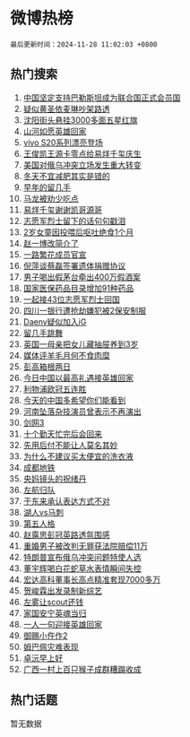 # 微博热榜

`最后更新时间：2024-11-28 11:02:03 +0800`

## 热门搜索

1. [中国坚定支持巴勒斯坦成为联合国正式会员国](https://m.weibo.cn/search?containerid=100103type%3D1%26t%3D10%26q%3D%23%E4%B8%AD%E5%9B%BD%E5%9D%9A%E5%AE%9A%E6%94%AF%E6%8C%81%E5%B7%B4%E5%8B%92%E6%96%AF%E5%9D%A6%E6%88%90%E4%B8%BA%E8%81%94%E5%90%88%E5%9B%BD%E6%AD%A3%E5%BC%8F%E4%BC%9A%E5%91%98%E5%9B%BD%23&stream_entry_id=51&isnewpage=1&extparam=seat%3D1%26stream_entry_id%3D51%26c_type%3D51%26pos%3D0%26cate%3D10103%26filter_type%3Drealtimehot%26dgr%3D0%26q%3D%2523%25E4%25B8%25AD%25E5%259B%25BD%25E5%259D%259A%25E5%25AE%259A%25E6%2594%25AF%25E6%258C%2581%25E5%25B7%25B4%25E5%258B%2592%25E6%2596%25AF%25E5%259D%25A6%25E6%2588%2590%25E4%25B8%25BA%25E8%2581%2594%25E5%2590%2588%25E5%259B%25BD%25E6%25AD%25A3%25E5%25BC%258F%25E4%25BC%259A%25E5%2591%2598%25E5%259B%25BD%2523%26display_time%3D1732762922%26pre_seqid%3D173276292281202863610128)
1. [疑似黄圣依麦琳吵架路透](https://m.weibo.cn/search?containerid=100103type%3D1%26t%3D10%26q%3D%23%E7%96%91%E4%BC%BC%E9%BB%84%E5%9C%A3%E4%BE%9D%E9%BA%A6%E7%90%B3%E5%90%B5%E6%9E%B6%E8%B7%AF%E9%80%8F%23&stream_entry_id=31&isnewpage=1&extparam=seat%3D1%26lcate%3D5001%26cate%3D5001%26filter_type%3Drealtimehot%26c_type%3D31%26dgr%3D0%26q%3D%2523%25E7%2596%2591%25E4%25BC%25BC%25E9%25BB%2584%25E5%259C%25A3%25E4%25BE%259D%25E9%25BA%25A6%25E7%2590%25B3%25E5%2590%25B5%25E6%259E%25B6%25E8%25B7%25AF%25E9%2580%258F%2523%26band_rank%3D1%26pos%3D0%26flag%3D1%26realpos%3D1%26stream_entry_id%3D31%26display_time%3D1732762922%26pre_seqid%3D173276292281202863610128)
1. [沈阳街头悬挂3000多面五星红旗](https://m.weibo.cn/search?containerid=100103type%3D1%26t%3D10%26q%3D%23%E6%B2%88%E9%98%B3%E8%A1%97%E5%A4%B4%E6%82%AC%E6%8C%823000%E5%A4%9A%E9%9D%A2%E4%BA%94%E6%98%9F%E7%BA%A2%E6%97%97%23&stream_entry_id=31&isnewpage=1&extparam=seat%3D1%26lcate%3D5001%26cate%3D5001%26filter_type%3Drealtimehot%26c_type%3D31%26dgr%3D0%26q%3D%2523%25E6%25B2%2588%25E9%2598%25B3%25E8%25A1%2597%25E5%25A4%25B4%25E6%2582%25AC%25E6%258C%25823000%25E5%25A4%259A%25E9%259D%25A2%25E4%25BA%2594%25E6%2598%259F%25E7%25BA%25A2%25E6%2597%2597%2523%26band_rank%3D2%26pos%3D1%26flag%3D0%26realpos%3D2%26stream_entry_id%3D31%26display_time%3D1732762922%26pre_seqid%3D173276292281202863610128)
1. [山河如愿英雄回家](https://m.weibo.cn/search?containerid=100103type%3D1%26t%3D10%26q%3D%23%E5%B1%B1%E6%B2%B3%E5%A6%82%E6%84%BF%E8%8B%B1%E9%9B%84%E5%9B%9E%E5%AE%B6%23&stream_entry_id=31&isnewpage=1&extparam=seat%3D1%26lcate%3D5001%26cate%3D5001%26filter_type%3Drealtimehot%26c_type%3D31%26dgr%3D0%26q%3D%2523%25E5%25B1%25B1%25E6%25B2%25B3%25E5%25A6%2582%25E6%2584%25BF%25E8%258B%25B1%25E9%259B%2584%25E5%259B%259E%25E5%25AE%25B6%2523%26band_rank%3D3%26pos%3D2%26flag%3D16%26realpos%3D3%26stream_entry_id%3D31%26display_time%3D1732762922%26pre_seqid%3D173276292281202863610128)
1. [vivo S20系列漂亮登场](https://m.weibo.cn/search?containerid=100103type%3D1%26t%3D10%26q%3Dvivo+S20%E7%B3%BB%E5%88%97%E6%BC%82%E4%BA%AE%E7%99%BB%E5%9C%BA&stream_entry_id=31&isnewpage=1&extparam=seat%3D1%26lcate%3D5001%26cate%3D5001%26filter_type%3Drealtimehot%26q%3Dvivo%2520S20%25E7%25B3%25BB%25E5%2588%2597%25E6%25BC%2582%25E4%25BA%25AE%25E7%2599%25BB%25E5%259C%25BA%26stream_entry_id%3D31%26adid%3D266545%26band_rank%3D4%26pos%3D3%26c_type%3D31%26is_ad_pos%3D1%26dgr%3D0%26display_time%3D1732762922%26pre_seqid%3D173276292281202863610128)
1. [王俊凯王源卡零点给易烊千玺庆生](https://m.weibo.cn/search?containerid=100103type%3D1%26t%3D10%26q%3D%23%E7%8E%8B%E4%BF%8A%E5%87%AF%E7%8E%8B%E6%BA%90%E5%8D%A1%E9%9B%B6%E7%82%B9%E7%BB%99%E6%98%93%E7%83%8A%E5%8D%83%E7%8E%BA%E5%BA%86%E7%94%9F%23&stream_entry_id=31&isnewpage=1&extparam=seat%3D1%26lcate%3D5001%26cate%3D5001%26filter_type%3Drealtimehot%26c_type%3D31%26dgr%3D0%26q%3D%2523%25E7%258E%258B%25E4%25BF%258A%25E5%2587%25AF%25E7%258E%258B%25E6%25BA%2590%25E5%258D%25A1%25E9%259B%25B6%25E7%2582%25B9%25E7%25BB%2599%25E6%2598%2593%25E7%2583%258A%25E5%258D%2583%25E7%258E%25BA%25E5%25BA%2586%25E7%2594%259F%2523%26band_rank%3D4%26pos%3D4%26flag%3D16%26realpos%3D4%26stream_entry_id%3D31%26display_time%3D1732762922%26pre_seqid%3D173276292281202863610128)
1. [美国对俄乌冲突立场发生重大转变](https://m.weibo.cn/search?containerid=100103type%3D1%26t%3D10%26q%3D%23%E7%BE%8E%E5%9B%BD%E5%AF%B9%E4%BF%84%E4%B9%8C%E5%86%B2%E7%AA%81%E7%AB%8B%E5%9C%BA%E5%8F%91%E7%94%9F%E9%87%8D%E5%A4%A7%E8%BD%AC%E5%8F%98%23&stream_entry_id=31&isnewpage=1&extparam=seat%3D1%26lcate%3D5001%26cate%3D5001%26filter_type%3Drealtimehot%26c_type%3D31%26dgr%3D0%26q%3D%2523%25E7%25BE%258E%25E5%259B%25BD%25E5%25AF%25B9%25E4%25BF%2584%25E4%25B9%258C%25E5%2586%25B2%25E7%25AA%2581%25E7%25AB%258B%25E5%259C%25BA%25E5%258F%2591%25E7%2594%259F%25E9%2587%258D%25E5%25A4%25A7%25E8%25BD%25AC%25E5%258F%2598%2523%26band_rank%3D5%26pos%3D5%26flag%3D1%26realpos%3D5%26stream_entry_id%3D31%26display_time%3D1732762922%26pre_seqid%3D173276292281202863610128)
1. [冬天不宜减肥其实是错的](https://m.weibo.cn/search?containerid=100103type%3D1%26t%3D10%26q%3D%23%E5%86%AC%E5%A4%A9%E4%B8%8D%E5%AE%9C%E5%87%8F%E8%82%A5%E5%85%B6%E5%AE%9E%E6%98%AF%E9%94%99%E7%9A%84%23&stream_entry_id=31&isnewpage=1&extparam=seat%3D1%26lcate%3D5001%26cate%3D5001%26filter_type%3Drealtimehot%26c_type%3D31%26dgr%3D0%26q%3D%2523%25E5%2586%25AC%25E5%25A4%25A9%25E4%25B8%258D%25E5%25AE%259C%25E5%2587%258F%25E8%2582%25A5%25E5%2585%25B6%25E5%25AE%259E%25E6%2598%25AF%25E9%2594%2599%25E7%259A%2584%2523%26band_rank%3D6%26pos%3D6%26flag%3D0%26realpos%3D6%26stream_entry_id%3D31%26display_time%3D1732762922%26pre_seqid%3D173276292281202863610128)
1. [早年的留几手](https://m.weibo.cn/search?containerid=100103type%3D1%26t%3D10%26q%3D%23%E6%97%A9%E5%B9%B4%E7%9A%84%E7%95%99%E5%87%A0%E6%89%8B%23&stream_entry_id=31&isnewpage=1&extparam=seat%3D1%26lcate%3D5001%26cate%3D5001%26filter_type%3Drealtimehot%26c_type%3D31%26dgr%3D0%26q%3D%2523%25E6%2597%25A9%25E5%25B9%25B4%25E7%259A%2584%25E7%2595%2599%25E5%2587%25A0%25E6%2589%258B%2523%26band_rank%3D7%26pos%3D7%26flag%3D2%26realpos%3D7%26stream_entry_id%3D31%26display_time%3D1732762922%26pre_seqid%3D173276292281202863610128)
1. [马龙被劝少吃点](https://m.weibo.cn/search?containerid=100103type%3D1%26t%3D10%26q%3D%23%E9%A9%AC%E9%BE%99%E8%A2%AB%E5%8A%9D%E5%B0%91%E5%90%83%E7%82%B9%23&stream_entry_id=31&isnewpage=1&extparam=seat%3D1%26lcate%3D5001%26cate%3D5001%26filter_type%3Drealtimehot%26c_type%3D31%26dgr%3D0%26q%3D%2523%25E9%25A9%25AC%25E9%25BE%2599%25E8%25A2%25AB%25E5%258A%259D%25E5%25B0%2591%25E5%2590%2583%25E7%2582%25B9%2523%26band_rank%3D8%26pos%3D8%26flag%3D1%26realpos%3D8%26stream_entry_id%3D31%26display_time%3D1732762922%26pre_seqid%3D173276292281202863610128)
1. [易烊千玺谢谢凯哥源哥](https://m.weibo.cn/search?containerid=100103type%3D1%26t%3D10%26q%3D%23%E6%98%93%E7%83%8A%E5%8D%83%E7%8E%BA%E8%B0%A2%E8%B0%A2%E5%87%AF%E5%93%A5%E6%BA%90%E5%93%A5%23&stream_entry_id=31&isnewpage=1&extparam=seat%3D1%26lcate%3D5001%26cate%3D5001%26filter_type%3Drealtimehot%26c_type%3D31%26dgr%3D0%26q%3D%2523%25E6%2598%2593%25E7%2583%258A%25E5%258D%2583%25E7%258E%25BA%25E8%25B0%25A2%25E8%25B0%25A2%25E5%2587%25AF%25E5%2593%25A5%25E6%25BA%2590%25E5%2593%25A5%2523%26band_rank%3D9%26pos%3D9%26flag%3D1%26realpos%3D9%26stream_entry_id%3D31%26display_time%3D1732762922%26pre_seqid%3D173276292281202863610128)
1. [志愿军烈士留下的话句句戳泪](https://m.weibo.cn/search?containerid=100103type%3D1%26t%3D10%26q%3D%23%E5%BF%97%E6%84%BF%E5%86%9B%E7%83%88%E5%A3%AB%E7%95%99%E4%B8%8B%E7%9A%84%E8%AF%9D%E5%8F%A5%E5%8F%A5%E6%88%B3%E6%B3%AA%23&stream_entry_id=31&isnewpage=1&extparam=seat%3D1%26lcate%3D5001%26cate%3D5001%26filter_type%3Drealtimehot%26c_type%3D31%26dgr%3D0%26q%3D%2523%25E5%25BF%2597%25E6%2584%25BF%25E5%2586%259B%25E7%2583%2588%25E5%25A3%25AB%25E7%2595%2599%25E4%25B8%258B%25E7%259A%2584%25E8%25AF%259D%25E5%258F%25A5%25E5%258F%25A5%25E6%2588%25B3%25E6%25B3%25AA%2523%26band_rank%3D10%26pos%3D10%26flag%3D1%26realpos%3D10%26stream_entry_id%3D31%26display_time%3D1732762922%26pre_seqid%3D173276292281202863610128)
1. [2岁女童因投喂后呕吐绝食1个月](https://m.weibo.cn/search?containerid=100103type%3D1%26t%3D10%26q%3D%232%E5%B2%81%E5%A5%B3%E7%AB%A5%E5%9B%A0%E6%8A%95%E5%96%82%E5%90%8E%E5%91%95%E5%90%90%E7%BB%9D%E9%A3%9F1%E4%B8%AA%E6%9C%88%23&stream_entry_id=31&isnewpage=1&extparam=seat%3D1%26lcate%3D5001%26cate%3D5001%26filter_type%3Drealtimehot%26c_type%3D31%26dgr%3D0%26q%3D%25232%25E5%25B2%2581%25E5%25A5%25B3%25E7%25AB%25A5%25E5%259B%25A0%25E6%258A%2595%25E5%2596%2582%25E5%2590%258E%25E5%2591%2595%25E5%2590%2590%25E7%25BB%259D%25E9%25A3%259F1%25E4%25B8%25AA%25E6%259C%2588%2523%26band_rank%3D11%26pos%3D11%26flag%3D1%26realpos%3D11%26stream_entry_id%3D31%26display_time%3D1732762922%26pre_seqid%3D173276292281202863610128)
1. [赵一博改简介了](https://m.weibo.cn/search?containerid=100103type%3D1%26t%3D10%26q%3D%23%E8%B5%B5%E4%B8%80%E5%8D%9A%E6%94%B9%E7%AE%80%E4%BB%8B%E4%BA%86%23&stream_entry_id=31&isnewpage=1&extparam=seat%3D1%26lcate%3D5001%26cate%3D5001%26filter_type%3Drealtimehot%26c_type%3D31%26dgr%3D0%26q%3D%2523%25E8%25B5%25B5%25E4%25B8%2580%25E5%258D%259A%25E6%2594%25B9%25E7%25AE%2580%25E4%25BB%258B%25E4%25BA%2586%2523%26band_rank%3D12%26pos%3D12%26flag%3D1%26realpos%3D12%26stream_entry_id%3D31%26display_time%3D1732762922%26pre_seqid%3D173276292281202863610128)
1. [一路繁花成员官宣](https://m.weibo.cn/search?containerid=100103type%3D1%26t%3D10%26q%3D%23%E4%B8%80%E8%B7%AF%E7%B9%81%E8%8A%B1%E6%88%90%E5%91%98%E5%AE%98%E5%AE%A3%23&stream_entry_id=31&isnewpage=1&extparam=seat%3D1%26lcate%3D5001%26cate%3D5001%26filter_type%3Drealtimehot%26c_type%3D31%26dgr%3D0%26q%3D%2523%25E4%25B8%2580%25E8%25B7%25AF%25E7%25B9%2581%25E8%258A%25B1%25E6%2588%2590%25E5%2591%2598%25E5%25AE%2598%25E5%25AE%25A3%2523%26band_rank%3D13%26pos%3D13%26flag%3D1%26realpos%3D13%26stream_entry_id%3D31%26display_time%3D1732762922%26pre_seqid%3D173276292281202863610128)
1. [倪萍谈蔡磊签署遗体捐赠协议](https://m.weibo.cn/search?containerid=100103type%3D1%26t%3D10%26q%3D%23%E5%80%AA%E8%90%8D%E8%B0%88%E8%94%A1%E7%A3%8A%E7%AD%BE%E7%BD%B2%E9%81%97%E4%BD%93%E6%8D%90%E8%B5%A0%E5%8D%8F%E8%AE%AE%23&stream_entry_id=31&isnewpage=1&extparam=seat%3D1%26lcate%3D5001%26cate%3D5001%26filter_type%3Drealtimehot%26c_type%3D31%26dgr%3D0%26q%3D%2523%25E5%2580%25AA%25E8%2590%258D%25E8%25B0%2588%25E8%2594%25A1%25E7%25A3%258A%25E7%25AD%25BE%25E7%25BD%25B2%25E9%2581%2597%25E4%25BD%2593%25E6%258D%2590%25E8%25B5%25A0%25E5%258D%258F%25E8%25AE%25AE%2523%26band_rank%3D14%26pos%3D14%26flag%3D1%26realpos%3D14%26stream_entry_id%3D31%26display_time%3D1732762922%26pre_seqid%3D173276292281202863610128)
1. [男子喝出假茅台牵出400万假酒案](https://m.weibo.cn/search?containerid=100103type%3D1%26t%3D10%26q%3D%23%E7%94%B7%E5%AD%90%E5%96%9D%E5%87%BA%E5%81%87%E8%8C%85%E5%8F%B0%E7%89%B5%E5%87%BA400%E4%B8%87%E5%81%87%E9%85%92%E6%A1%88%23&stream_entry_id=31&isnewpage=1&extparam=seat%3D1%26lcate%3D5001%26cate%3D5001%26filter_type%3Drealtimehot%26c_type%3D31%26dgr%3D0%26q%3D%2523%25E7%2594%25B7%25E5%25AD%2590%25E5%2596%259D%25E5%2587%25BA%25E5%2581%2587%25E8%258C%2585%25E5%258F%25B0%25E7%2589%25B5%25E5%2587%25BA400%25E4%25B8%2587%25E5%2581%2587%25E9%2585%2592%25E6%25A1%2588%2523%26band_rank%3D15%26pos%3D15%26flag%3D1%26realpos%3D15%26stream_entry_id%3D31%26display_time%3D1732762922%26pre_seqid%3D173276292281202863610128)
1. [国家医保药品目录增加91种药品](https://m.weibo.cn/search?containerid=100103type%3D1%26t%3D10%26q%3D%23%E5%9B%BD%E5%AE%B6%E5%8C%BB%E4%BF%9D%E8%8D%AF%E5%93%81%E7%9B%AE%E5%BD%95%E5%A2%9E%E5%8A%A091%E7%A7%8D%E8%8D%AF%E5%93%81%23&stream_entry_id=31&isnewpage=1&extparam=seat%3D1%26lcate%3D5001%26cate%3D5001%26filter_type%3Drealtimehot%26c_type%3D31%26dgr%3D0%26q%3D%2523%25E5%259B%25BD%25E5%25AE%25B6%25E5%258C%25BB%25E4%25BF%259D%25E8%258D%25AF%25E5%2593%2581%25E7%259B%25AE%25E5%25BD%2595%25E5%25A2%259E%25E5%258A%25A091%25E7%25A7%258D%25E8%258D%25AF%25E5%2593%2581%2523%26band_rank%3D16%26pos%3D16%26flag%3D1%26realpos%3D16%26stream_entry_id%3D31%26display_time%3D1732762922%26pre_seqid%3D173276292281202863610128)
1. [一起接43位志愿军烈士回国](https://m.weibo.cn/search?containerid=100103type%3D1%26t%3D10%26q%3D%23%E4%B8%80%E8%B5%B7%E6%8E%A543%E4%BD%8D%E5%BF%97%E6%84%BF%E5%86%9B%E7%83%88%E5%A3%AB%E5%9B%9E%E5%9B%BD%23&stream_entry_id=31&isnewpage=1&extparam=seat%3D1%26lcate%3D5001%26cate%3D5001%26filter_type%3Drealtimehot%26c_type%3D31%26dgr%3D0%26q%3D%2523%25E4%25B8%2580%25E8%25B5%25B7%25E6%258E%25A543%25E4%25BD%258D%25E5%25BF%2597%25E6%2584%25BF%25E5%2586%259B%25E7%2583%2588%25E5%25A3%25AB%25E5%259B%259E%25E5%259B%25BD%2523%26band_rank%3D17%26pos%3D17%26flag%3D1%26realpos%3D17%26stream_entry_id%3D31%26display_time%3D1732762922%26pre_seqid%3D173276292281202863610128)
1. [四川一银行遭抢劫嫌犯被2保安制服](https://m.weibo.cn/search?containerid=100103type%3D1%26t%3D10%26q%3D%23%E5%9B%9B%E5%B7%9D%E4%B8%80%E9%93%B6%E8%A1%8C%E9%81%AD%E6%8A%A2%E5%8A%AB%E5%AB%8C%E7%8A%AF%E8%A2%AB2%E4%BF%9D%E5%AE%89%E5%88%B6%E6%9C%8D%23&stream_entry_id=31&isnewpage=1&extparam=seat%3D1%26lcate%3D5001%26cate%3D5001%26filter_type%3Drealtimehot%26c_type%3D31%26dgr%3D0%26q%3D%2523%25E5%259B%259B%25E5%25B7%259D%25E4%25B8%2580%25E9%2593%25B6%25E8%25A1%258C%25E9%2581%25AD%25E6%258A%25A2%25E5%258A%25AB%25E5%25AB%258C%25E7%258A%25AF%25E8%25A2%25AB2%25E4%25BF%259D%25E5%25AE%2589%25E5%2588%25B6%25E6%259C%258D%2523%26band_rank%3D18%26pos%3D18%26flag%3D0%26realpos%3D18%26stream_entry_id%3D31%26display_time%3D1732762922%26pre_seqid%3D173276292281202863610128)
1. [Daeny疑似加入iG](https://m.weibo.cn/search?containerid=100103type%3D1%26t%3D10%26q%3D%23Daeny%E7%96%91%E4%BC%BC%E5%8A%A0%E5%85%A5iG%23&stream_entry_id=31&isnewpage=1&extparam=seat%3D1%26lcate%3D5001%26cate%3D5001%26filter_type%3Drealtimehot%26c_type%3D31%26dgr%3D0%26q%3D%2523Daeny%25E7%2596%2591%25E4%25BC%25BC%25E5%258A%25A0%25E5%2585%25A5iG%2523%26band_rank%3D19%26pos%3D19%26flag%3D1%26realpos%3D19%26stream_entry_id%3D31%26display_time%3D1732762922%26pre_seqid%3D173276292281202863610128)
1. [留几手跳舞](https://m.weibo.cn/search?containerid=100103type%3D1%26t%3D10%26q%3D%23%E7%95%99%E5%87%A0%E6%89%8B%E8%B7%B3%E8%88%9E%23&stream_entry_id=31&isnewpage=1&extparam=seat%3D1%26lcate%3D5001%26cate%3D5001%26filter_type%3Drealtimehot%26c_type%3D31%26dgr%3D0%26q%3D%2523%25E7%2595%2599%25E5%2587%25A0%25E6%2589%258B%25E8%25B7%25B3%25E8%2588%259E%2523%26band_rank%3D20%26pos%3D20%26flag%3D1%26realpos%3D20%26stream_entry_id%3D31%26display_time%3D1732762922%26pre_seqid%3D173276292281202863610128)
1. [英国一母亲把女儿藏抽屉养到3岁](https://m.weibo.cn/search?containerid=100103type%3D1%26t%3D10%26q%3D%23%E8%8B%B1%E5%9B%BD%E4%B8%80%E6%AF%8D%E4%BA%B2%E6%8A%8A%E5%A5%B3%E5%84%BF%E8%97%8F%E6%8A%BD%E5%B1%89%E5%85%BB%E5%88%B03%E5%B2%81%23&stream_entry_id=31&isnewpage=1&extparam=seat%3D1%26lcate%3D5001%26cate%3D5001%26filter_type%3Drealtimehot%26c_type%3D31%26dgr%3D0%26q%3D%2523%25E8%258B%25B1%25E5%259B%25BD%25E4%25B8%2580%25E6%25AF%258D%25E4%25BA%25B2%25E6%258A%258A%25E5%25A5%25B3%25E5%2584%25BF%25E8%2597%258F%25E6%258A%25BD%25E5%25B1%2589%25E5%2585%25BB%25E5%2588%25B03%25E5%25B2%2581%2523%26band_rank%3D21%26pos%3D21%26flag%3D0%26realpos%3D21%26stream_entry_id%3D31%26display_time%3D1732762922%26pre_seqid%3D173276292281202863610128)
1. [媒体评羊毛月何不食肉糜](https://m.weibo.cn/search?containerid=100103type%3D1%26t%3D10%26q%3D%23%E5%AA%92%E4%BD%93%E8%AF%84%E7%BE%8A%E6%AF%9B%E6%9C%88%E4%BD%95%E4%B8%8D%E9%A3%9F%E8%82%89%E7%B3%9C%23&stream_entry_id=31&isnewpage=1&extparam=seat%3D1%26lcate%3D5001%26cate%3D5001%26filter_type%3Drealtimehot%26c_type%3D31%26dgr%3D0%26q%3D%2523%25E5%25AA%2592%25E4%25BD%2593%25E8%25AF%2584%25E7%25BE%258A%25E6%25AF%259B%25E6%259C%2588%25E4%25BD%2595%25E4%25B8%258D%25E9%25A3%259F%25E8%2582%2589%25E7%25B3%259C%2523%26band_rank%3D22%26pos%3D22%26flag%3D0%26realpos%3D22%26stream_entry_id%3D31%26display_time%3D1732762922%26pre_seqid%3D173276292281202863610128)
1. [彭高箱根两日](https://m.weibo.cn/search?containerid=100103type%3D1%26t%3D10%26q%3D%E5%BD%AD%E9%AB%98%E7%AE%B1%E6%A0%B9%E4%B8%A4%E6%97%A5&stream_entry_id=31&isnewpage=1&extparam=seat%3D1%26lcate%3D5001%26cate%3D5001%26filter_type%3Drealtimehot%26c_type%3D31%26dgr%3D0%26q%3D%25E5%25BD%25AD%25E9%25AB%2598%25E7%25AE%25B1%25E6%25A0%25B9%25E4%25B8%25A4%25E6%2597%25A5%26band_rank%3D23%26pos%3D23%26flag%3D0%26realpos%3D23%26stream_entry_id%3D31%26display_time%3D1732762922%26pre_seqid%3D173276292281202863610128)
1. [今日中国以最高礼遇接英雄回家](https://m.weibo.cn/search?containerid=100103type%3D1%26t%3D10%26q%3D%23%E4%BB%8A%E6%97%A5%E4%B8%AD%E5%9B%BD%E4%BB%A5%E6%9C%80%E9%AB%98%E7%A4%BC%E9%81%87%E6%8E%A5%E8%8B%B1%E9%9B%84%E5%9B%9E%E5%AE%B6%23&stream_entry_id=31&isnewpage=1&extparam=seat%3D1%26lcate%3D5001%26cate%3D5001%26filter_type%3Drealtimehot%26c_type%3D31%26dgr%3D0%26q%3D%2523%25E4%25BB%258A%25E6%2597%25A5%25E4%25B8%25AD%25E5%259B%25BD%25E4%25BB%25A5%25E6%259C%2580%25E9%25AB%2598%25E7%25A4%25BC%25E9%2581%2587%25E6%258E%25A5%25E8%258B%25B1%25E9%259B%2584%25E5%259B%259E%25E5%25AE%25B6%2523%26band_rank%3D24%26pos%3D24%26flag%3D1%26realpos%3D24%26stream_entry_id%3D31%26display_time%3D1732762922%26pre_seqid%3D173276292281202863610128)
1. [利物浦欧冠五连胜](https://m.weibo.cn/search?containerid=100103type%3D1%26t%3D10%26q%3D%23%E5%88%A9%E7%89%A9%E6%B5%A6%E6%AC%A7%E5%86%A0%E4%BA%94%E8%BF%9E%E8%83%9C%23&stream_entry_id=31&isnewpage=1&extparam=seat%3D1%26lcate%3D5001%26cate%3D5001%26filter_type%3Drealtimehot%26c_type%3D31%26dgr%3D0%26q%3D%2523%25E5%2588%25A9%25E7%2589%25A9%25E6%25B5%25A6%25E6%25AC%25A7%25E5%2586%25A0%25E4%25BA%2594%25E8%25BF%259E%25E8%2583%259C%2523%26band_rank%3D25%26pos%3D25%26flag%3D0%26realpos%3D25%26stream_entry_id%3D31%26display_time%3D1732762922%26pre_seqid%3D173276292281202863610128)
1. [今天的中国多希望你们能看到](https://m.weibo.cn/search?containerid=100103type%3D1%26t%3D10%26q%3D%23%E4%BB%8A%E5%A4%A9%E7%9A%84%E4%B8%AD%E5%9B%BD%E5%A4%9A%E5%B8%8C%E6%9C%9B%E4%BD%A0%E4%BB%AC%E8%83%BD%E7%9C%8B%E5%88%B0%23&stream_entry_id=31&isnewpage=1&extparam=seat%3D1%26lcate%3D5001%26cate%3D5001%26filter_type%3Drealtimehot%26c_type%3D31%26dgr%3D0%26q%3D%2523%25E4%25BB%258A%25E5%25A4%25A9%25E7%259A%2584%25E4%25B8%25AD%25E5%259B%25BD%25E5%25A4%259A%25E5%25B8%258C%25E6%259C%259B%25E4%25BD%25A0%25E4%25BB%25AC%25E8%2583%25BD%25E7%259C%258B%25E5%2588%25B0%2523%26band_rank%3D26%26pos%3D26%26flag%3D1%26realpos%3D26%26stream_entry_id%3D31%26display_time%3D1732762922%26pre_seqid%3D173276292281202863610128)
1. [河南坠落杂技演员曾表示不再演出](https://m.weibo.cn/search?containerid=100103type%3D1%26t%3D10%26q%3D%23%E6%B2%B3%E5%8D%97%E5%9D%A0%E8%90%BD%E6%9D%82%E6%8A%80%E6%BC%94%E5%91%98%E6%9B%BE%E8%A1%A8%E7%A4%BA%E4%B8%8D%E5%86%8D%E6%BC%94%E5%87%BA%23&stream_entry_id=31&isnewpage=1&extparam=seat%3D1%26lcate%3D5001%26cate%3D5001%26filter_type%3Drealtimehot%26c_type%3D31%26dgr%3D0%26q%3D%2523%25E6%25B2%25B3%25E5%258D%2597%25E5%259D%25A0%25E8%2590%25BD%25E6%259D%2582%25E6%258A%2580%25E6%25BC%2594%25E5%2591%2598%25E6%259B%25BE%25E8%25A1%25A8%25E7%25A4%25BA%25E4%25B8%258D%25E5%2586%258D%25E6%25BC%2594%25E5%2587%25BA%2523%26band_rank%3D27%26pos%3D27%26flag%3D0%26realpos%3D27%26stream_entry_id%3D31%26display_time%3D1732762922%26pre_seqid%3D173276292281202863610128)
1. [剑网3](https://m.weibo.cn/search?containerid=100103type%3D1%26t%3D10%26q%3D%E5%89%91%E7%BD%913&stream_entry_id=31&isnewpage=1&extparam=seat%3D1%26lcate%3D5001%26cate%3D5001%26filter_type%3Drealtimehot%26c_type%3D31%26dgr%3D0%26q%3D%25E5%2589%2591%25E7%25BD%25913%26band_rank%3D28%26pos%3D28%26flag%3D1%26realpos%3D28%26stream_entry_id%3D31%26display_time%3D1732762922%26pre_seqid%3D173276292281202863610128)
1. [十个勤天忙完后会回来](https://m.weibo.cn/search?containerid=100103type%3D1%26t%3D10%26q%3D%23%E5%8D%81%E4%B8%AA%E5%8B%A4%E5%A4%A9%E5%BF%99%E5%AE%8C%E5%90%8E%E4%BC%9A%E5%9B%9E%E6%9D%A5%23&stream_entry_id=31&isnewpage=1&extparam=seat%3D1%26lcate%3D5001%26cate%3D5001%26filter_type%3Drealtimehot%26c_type%3D31%26dgr%3D0%26q%3D%2523%25E5%258D%2581%25E4%25B8%25AA%25E5%258B%25A4%25E5%25A4%25A9%25E5%25BF%2599%25E5%25AE%258C%25E5%2590%258E%25E4%25BC%259A%25E5%259B%259E%25E6%259D%25A5%2523%26band_rank%3D29%26pos%3D29%26flag%3D0%26realpos%3D29%26stream_entry_id%3D31%26display_time%3D1732762922%26pre_seqid%3D173276292281202863610128)
1. [先用后付不能让人莫名其妙](https://m.weibo.cn/search?containerid=100103type%3D1%26t%3D10%26q%3D%23%E5%85%88%E7%94%A8%E5%90%8E%E4%BB%98%E4%B8%8D%E8%83%BD%E8%AE%A9%E4%BA%BA%E8%8E%AB%E5%90%8D%E5%85%B6%E5%A6%99%23&stream_entry_id=31&isnewpage=1&extparam=seat%3D1%26lcate%3D5001%26cate%3D5001%26filter_type%3Drealtimehot%26c_type%3D31%26dgr%3D0%26q%3D%2523%25E5%2585%2588%25E7%2594%25A8%25E5%2590%258E%25E4%25BB%2598%25E4%25B8%258D%25E8%2583%25BD%25E8%25AE%25A9%25E4%25BA%25BA%25E8%258E%25AB%25E5%2590%258D%25E5%2585%25B6%25E5%25A6%2599%2523%26band_rank%3D30%26pos%3D30%26flag%3D0%26realpos%3D30%26stream_entry_id%3D31%26display_time%3D1732762922%26pre_seqid%3D173276292281202863610128)
1. [为什么不建议买太便宜的洗衣液](https://m.weibo.cn/search?containerid=100103type%3D1%26t%3D10%26q%3D%E4%B8%BA%E4%BB%80%E4%B9%88%E4%B8%8D%E5%BB%BA%E8%AE%AE%E4%B9%B0%E5%A4%AA%E4%BE%BF%E5%AE%9C%E7%9A%84%E6%B4%97%E8%A1%A3%E6%B6%B2&stream_entry_id=31&isnewpage=1&extparam=seat%3D1%26lcate%3D5001%26cate%3D5001%26filter_type%3Drealtimehot%26c_type%3D31%26dgr%3D0%26q%3D%25E4%25B8%25BA%25E4%25BB%2580%25E4%25B9%2588%25E4%25B8%258D%25E5%25BB%25BA%25E8%25AE%25AE%25E4%25B9%25B0%25E5%25A4%25AA%25E4%25BE%25BF%25E5%25AE%259C%25E7%259A%2584%25E6%25B4%2597%25E8%25A1%25A3%25E6%25B6%25B2%26band_rank%3D31%26pos%3D31%26flag%3D0%26realpos%3D31%26stream_entry_id%3D31%26display_time%3D1732762922%26pre_seqid%3D173276292281202863610128)
1. [成都地铁](https://m.weibo.cn/search?containerid=100103type%3D1%26t%3D10%26q%3D%E6%88%90%E9%83%BD%E5%9C%B0%E9%93%81&stream_entry_id=31&isnewpage=1&extparam=seat%3D1%26lcate%3D5001%26cate%3D5001%26filter_type%3Drealtimehot%26c_type%3D31%26dgr%3D0%26q%3D%25E6%2588%2590%25E9%2583%25BD%25E5%259C%25B0%25E9%2593%2581%26band_rank%3D32%26pos%3D32%26flag%3D0%26realpos%3D32%26stream_entry_id%3D31%26display_time%3D1732762922%26pre_seqid%3D173276292281202863610128)
1. [央妈镜头的祝绪丹](https://m.weibo.cn/search?containerid=100103type%3D1%26t%3D10%26q%3D%E5%A4%AE%E5%A6%88%E9%95%9C%E5%A4%B4%E7%9A%84%E7%A5%9D%E7%BB%AA%E4%B8%B9&stream_entry_id=31&isnewpage=1&extparam=seat%3D1%26lcate%3D5001%26cate%3D5001%26filter_type%3Drealtimehot%26c_type%3D31%26dgr%3D0%26q%3D%25E5%25A4%25AE%25E5%25A6%2588%25E9%2595%259C%25E5%25A4%25B4%25E7%259A%2584%25E7%25A5%259D%25E7%25BB%25AA%25E4%25B8%25B9%26band_rank%3D33%26pos%3D33%26flag%3D0%26realpos%3D33%26stream_entry_id%3D31%26display_time%3D1732762922%26pre_seqid%3D173276292281202863610128)
1. [左航归队](https://m.weibo.cn/search?containerid=100103type%3D1%26t%3D10%26q%3D%23%E5%B7%A6%E8%88%AA%E5%BD%92%E9%98%9F%23&stream_entry_id=31&isnewpage=1&extparam=seat%3D1%26lcate%3D5001%26cate%3D5001%26filter_type%3Drealtimehot%26c_type%3D31%26dgr%3D0%26q%3D%2523%25E5%25B7%25A6%25E8%2588%25AA%25E5%25BD%2592%25E9%2598%259F%2523%26band_rank%3D34%26pos%3D34%26flag%3D1%26realpos%3D34%26stream_entry_id%3D31%26display_time%3D1732762922%26pre_seqid%3D173276292281202863610128)
1. [于东来承认表达方式不对](https://m.weibo.cn/search?containerid=100103type%3D1%26t%3D10%26q%3D%23%E4%BA%8E%E4%B8%9C%E6%9D%A5%E6%89%BF%E8%AE%A4%E8%A1%A8%E8%BE%BE%E6%96%B9%E5%BC%8F%E4%B8%8D%E5%AF%B9%23&stream_entry_id=31&isnewpage=1&extparam=seat%3D1%26lcate%3D5001%26cate%3D5001%26filter_type%3Drealtimehot%26c_type%3D31%26dgr%3D0%26q%3D%2523%25E4%25BA%258E%25E4%25B8%259C%25E6%259D%25A5%25E6%2589%25BF%25E8%25AE%25A4%25E8%25A1%25A8%25E8%25BE%25BE%25E6%2596%25B9%25E5%25BC%258F%25E4%25B8%258D%25E5%25AF%25B9%2523%26band_rank%3D35%26pos%3D35%26flag%3D1%26realpos%3D35%26stream_entry_id%3D31%26display_time%3D1732762922%26pre_seqid%3D173276292281202863610128)
1. [湖人vs马刺](https://m.weibo.cn/search?containerid=100103type%3D1%26t%3D10%26q%3D%23%E6%B9%96%E4%BA%BAvs%E9%A9%AC%E5%88%BA%23&stream_entry_id=31&isnewpage=1&extparam=seat%3D1%26lcate%3D5001%26cate%3D5001%26filter_type%3Drealtimehot%26c_type%3D31%26dgr%3D0%26q%3D%2523%25E6%25B9%2596%25E4%25BA%25BAvs%25E9%25A9%25AC%25E5%2588%25BA%2523%26band_rank%3D36%26pos%3D36%26flag%3D1%26realpos%3D36%26stream_entry_id%3D31%26display_time%3D1732762922%26pre_seqid%3D173276292281202863610128)
1. [第五人格](https://m.weibo.cn/search?containerid=100103type%3D1%26t%3D10%26q%3D%23%E7%AC%AC%E4%BA%94%E4%BA%BA%E6%A0%BC%23&stream_entry_id=31&isnewpage=1&extparam=seat%3D1%26lcate%3D5001%26cate%3D5001%26filter_type%3Drealtimehot%26c_type%3D31%26dgr%3D0%26q%3D%2523%25E7%25AC%25AC%25E4%25BA%2594%25E4%25BA%25BA%25E6%25A0%25BC%2523%26band_rank%3D37%26pos%3D37%26flag%3D0%26realpos%3D37%26stream_entry_id%3D31%26display_time%3D1732762922%26pre_seqid%3D173276292281202863610128)
1. [赵露思彭冠英路透氛围感](https://m.weibo.cn/search?containerid=100103type%3D1%26t%3D10%26q%3D%23%E8%B5%B5%E9%9C%B2%E6%80%9D%E5%BD%AD%E5%86%A0%E8%8B%B1%E8%B7%AF%E9%80%8F%E6%B0%9B%E5%9B%B4%E6%84%9F%23&stream_entry_id=31&isnewpage=1&extparam=seat%3D1%26lcate%3D5001%26cate%3D5001%26filter_type%3Drealtimehot%26c_type%3D31%26dgr%3D0%26q%3D%2523%25E8%25B5%25B5%25E9%259C%25B2%25E6%2580%259D%25E5%25BD%25AD%25E5%2586%25A0%25E8%258B%25B1%25E8%25B7%25AF%25E9%2580%258F%25E6%25B0%259B%25E5%259B%25B4%25E6%2584%259F%2523%26band_rank%3D38%26pos%3D38%26flag%3D0%26realpos%3D38%26stream_entry_id%3D31%26display_time%3D1732762922%26pre_seqid%3D173276292281202863610128)
1. [重婚男子被改判无罪获法院赔偿11万](https://m.weibo.cn/search?containerid=100103type%3D1%26t%3D10%26q%3D%23%E9%87%8D%E5%A9%9A%E7%94%B7%E5%AD%90%E8%A2%AB%E6%94%B9%E5%88%A4%E6%97%A0%E7%BD%AA%E8%8E%B7%E6%B3%95%E9%99%A2%E8%B5%94%E5%81%BF11%E4%B8%87%23&stream_entry_id=31&isnewpage=1&extparam=seat%3D1%26lcate%3D5001%26cate%3D5001%26filter_type%3Drealtimehot%26c_type%3D31%26dgr%3D0%26q%3D%2523%25E9%2587%258D%25E5%25A9%259A%25E7%2594%25B7%25E5%25AD%2590%25E8%25A2%25AB%25E6%2594%25B9%25E5%2588%25A4%25E6%2597%25A0%25E7%25BD%25AA%25E8%258E%25B7%25E6%25B3%2595%25E9%2599%25A2%25E8%25B5%2594%25E5%2581%25BF11%25E4%25B8%2587%2523%26band_rank%3D39%26pos%3D39%26flag%3D0%26realpos%3D39%26stream_entry_id%3D31%26display_time%3D1732762922%26pre_seqid%3D173276292281202863610128)
1. [特朗普宣布俄乌冲突问题特使人选](https://m.weibo.cn/search?containerid=100103type%3D1%26t%3D10%26q%3D%23%E7%89%B9%E6%9C%97%E6%99%AE%E5%AE%A3%E5%B8%83%E4%BF%84%E4%B9%8C%E5%86%B2%E7%AA%81%E9%97%AE%E9%A2%98%E7%89%B9%E4%BD%BF%E4%BA%BA%E9%80%89%23&stream_entry_id=31&isnewpage=1&extparam=seat%3D1%26lcate%3D5001%26cate%3D5001%26filter_type%3Drealtimehot%26c_type%3D31%26dgr%3D0%26q%3D%2523%25E7%2589%25B9%25E6%259C%2597%25E6%2599%25AE%25E5%25AE%25A3%25E5%25B8%2583%25E4%25BF%2584%25E4%25B9%258C%25E5%2586%25B2%25E7%25AA%2581%25E9%2597%25AE%25E9%25A2%2598%25E7%2589%25B9%25E4%25BD%25BF%25E4%25BA%25BA%25E9%2580%2589%2523%26band_rank%3D40%26pos%3D40%26flag%3D1%26realpos%3D40%26stream_entry_id%3D31%26display_time%3D1732762922%26pre_seqid%3D173276292281202863610128)
1. [董宇辉喝白花蛇草水表情瞬间失控](https://m.weibo.cn/search?containerid=100103type%3D1%26t%3D10%26q%3D%23%E8%91%A3%E5%AE%87%E8%BE%89%E5%96%9D%E7%99%BD%E8%8A%B1%E8%9B%87%E8%8D%89%E6%B0%B4%E8%A1%A8%E6%83%85%E7%9E%AC%E9%97%B4%E5%A4%B1%E6%8E%A7%23&stream_entry_id=31&isnewpage=1&extparam=seat%3D1%26lcate%3D5001%26cate%3D5001%26filter_type%3Drealtimehot%26c_type%3D31%26dgr%3D0%26q%3D%2523%25E8%2591%25A3%25E5%25AE%2587%25E8%25BE%2589%25E5%2596%259D%25E7%2599%25BD%25E8%258A%25B1%25E8%259B%2587%25E8%258D%2589%25E6%25B0%25B4%25E8%25A1%25A8%25E6%2583%2585%25E7%259E%25AC%25E9%2597%25B4%25E5%25A4%25B1%25E6%258E%25A7%2523%26band_rank%3D41%26pos%3D41%26flag%3D1%26realpos%3D41%26stream_entry_id%3D31%26display_time%3D1732762922%26pre_seqid%3D173276292281202863610128)
1. [宏达高科董事长高点精准套现7000多万](https://m.weibo.cn/search?containerid=100103type%3D1%26t%3D10%26q%3D%23%E5%AE%8F%E8%BE%BE%E9%AB%98%E7%A7%91%E8%91%A3%E4%BA%8B%E9%95%BF%E9%AB%98%E7%82%B9%E7%B2%BE%E5%87%86%E5%A5%97%E7%8E%B07000%E5%A4%9A%E4%B8%87%23&stream_entry_id=31&isnewpage=1&extparam=seat%3D1%26lcate%3D5001%26cate%3D5001%26filter_type%3Drealtimehot%26c_type%3D31%26dgr%3D0%26q%3D%2523%25E5%25AE%258F%25E8%25BE%25BE%25E9%25AB%2598%25E7%25A7%2591%25E8%2591%25A3%25E4%25BA%258B%25E9%2595%25BF%25E9%25AB%2598%25E7%2582%25B9%25E7%25B2%25BE%25E5%2587%2586%25E5%25A5%2597%25E7%258E%25B07000%25E5%25A4%259A%25E4%25B8%2587%2523%26band_rank%3D42%26pos%3D42%26flag%3D1%26realpos%3D42%26stream_entry_id%3D31%26display_time%3D1732762922%26pre_seqid%3D173276292281202863610128)
1. [贺峻霖出发录制新综艺](https://m.weibo.cn/search?containerid=100103type%3D1%26t%3D10%26q%3D%23%E8%B4%BA%E5%B3%BB%E9%9C%96%E5%87%BA%E5%8F%91%E5%BD%95%E5%88%B6%E6%96%B0%E7%BB%BC%E8%89%BA%23&stream_entry_id=31&isnewpage=1&extparam=seat%3D1%26lcate%3D5001%26cate%3D5001%26filter_type%3Drealtimehot%26c_type%3D31%26dgr%3D0%26q%3D%2523%25E8%25B4%25BA%25E5%25B3%25BB%25E9%259C%2596%25E5%2587%25BA%25E5%258F%2591%25E5%25BD%2595%25E5%2588%25B6%25E6%2596%25B0%25E7%25BB%25BC%25E8%2589%25BA%2523%26band_rank%3D43%26pos%3D43%26flag%3D1%26realpos%3D43%26stream_entry_id%3D31%26display_time%3D1732762922%26pre_seqid%3D173276292281202863610128)
1. [左雾让scout还钱](https://m.weibo.cn/search?containerid=100103type%3D1%26t%3D10%26q%3D%23%E5%B7%A6%E9%9B%BE%E8%AE%A9scout%E8%BF%98%E9%92%B1%23&stream_entry_id=31&isnewpage=1&extparam=seat%3D1%26lcate%3D5001%26cate%3D5001%26filter_type%3Drealtimehot%26c_type%3D31%26dgr%3D0%26q%3D%2523%25E5%25B7%25A6%25E9%259B%25BE%25E8%25AE%25A9scout%25E8%25BF%2598%25E9%2592%25B1%2523%26band_rank%3D44%26pos%3D44%26flag%3D0%26realpos%3D44%26stream_entry_id%3D31%26display_time%3D1732762922%26pre_seqid%3D173276292281202863610128)
1. [家国安宁英魂当归](https://m.weibo.cn/search?containerid=100103type%3D1%26t%3D10%26q%3D%23%E5%AE%B6%E5%9B%BD%E5%AE%89%E5%AE%81%E8%8B%B1%E9%AD%82%E5%BD%93%E5%BD%92%23&stream_entry_id=31&isnewpage=1&extparam=seat%3D1%26lcate%3D5001%26cate%3D5001%26filter_type%3Drealtimehot%26c_type%3D31%26dgr%3D0%26q%3D%2523%25E5%25AE%25B6%25E5%259B%25BD%25E5%25AE%2589%25E5%25AE%2581%25E8%258B%25B1%25E9%25AD%2582%25E5%25BD%2593%25E5%25BD%2592%2523%26band_rank%3D45%26pos%3D45%26flag%3D1%26realpos%3D45%26stream_entry_id%3D31%26display_time%3D1732762922%26pre_seqid%3D173276292281202863610128)
1. [一人一句迎接英雄回家](https://m.weibo.cn/search?containerid=100103type%3D1%26t%3D10%26q%3D%23%E4%B8%80%E4%BA%BA%E4%B8%80%E5%8F%A5%E8%BF%8E%E6%8E%A5%E8%8B%B1%E9%9B%84%E5%9B%9E%E5%AE%B6%23&stream_entry_id=31&isnewpage=1&extparam=seat%3D1%26lcate%3D5001%26cate%3D5001%26filter_type%3Drealtimehot%26c_type%3D31%26dgr%3D0%26q%3D%2523%25E4%25B8%2580%25E4%25BA%25BA%25E4%25B8%2580%25E5%258F%25A5%25E8%25BF%258E%25E6%258E%25A5%25E8%258B%25B1%25E9%259B%2584%25E5%259B%259E%25E5%25AE%25B6%2523%26band_rank%3D46%26pos%3D46%26flag%3D0%26realpos%3D46%26stream_entry_id%3D31%26display_time%3D1732762922%26pre_seqid%3D173276292281202863610128)
1. [御赐小仵作2](https://m.weibo.cn/search?containerid=100103type%3D1%26t%3D10%26q%3D%E5%BE%A1%E8%B5%90%E5%B0%8F%E4%BB%B5%E4%BD%9C2&stream_entry_id=31&isnewpage=1&extparam=seat%3D1%26lcate%3D5001%26cate%3D5001%26filter_type%3Drealtimehot%26c_type%3D31%26dgr%3D0%26q%3D%25E5%25BE%25A1%25E8%25B5%2590%25E5%25B0%258F%25E4%25BB%25B5%25E4%25BD%259C2%26band_rank%3D47%26pos%3D47%26flag%3D0%26realpos%3D47%26stream_entry_id%3D31%26display_time%3D1732762922%26pre_seqid%3D173276292281202863610128)
1. [姆巴佩灾难表现](https://m.weibo.cn/search?containerid=100103type%3D1%26t%3D10%26q%3D%23%E5%A7%86%E5%B7%B4%E4%BD%A9%E7%81%BE%E9%9A%BE%E8%A1%A8%E7%8E%B0%23&stream_entry_id=31&isnewpage=1&extparam=seat%3D1%26lcate%3D5001%26cate%3D5001%26filter_type%3Drealtimehot%26c_type%3D31%26dgr%3D0%26q%3D%2523%25E5%25A7%2586%25E5%25B7%25B4%25E4%25BD%25A9%25E7%2581%25BE%25E9%259A%25BE%25E8%25A1%25A8%25E7%258E%25B0%2523%26band_rank%3D48%26pos%3D48%26flag%3D1%26realpos%3D48%26stream_entry_id%3D31%26display_time%3D1732762922%26pre_seqid%3D173276292281202863610128)
1. [卓沅早上好](https://m.weibo.cn/search?containerid=100103type%3D1%26t%3D10%26q%3D%23%E5%8D%93%E6%B2%85%E6%97%A9%E4%B8%8A%E5%A5%BD%23&stream_entry_id=31&isnewpage=1&extparam=seat%3D1%26lcate%3D5001%26cate%3D5001%26filter_type%3Drealtimehot%26c_type%3D31%26dgr%3D0%26q%3D%2523%25E5%258D%2593%25E6%25B2%2585%25E6%2597%25A9%25E4%25B8%258A%25E5%25A5%25BD%2523%26band_rank%3D49%26pos%3D49%26flag%3D1%26realpos%3D49%26stream_entry_id%3D31%26display_time%3D1732762922%26pre_seqid%3D173276292281202863610128)
1. [广西一村上百只猴子成群糟蹋收成](https://m.weibo.cn/search?containerid=100103type%3D1%26t%3D10%26q%3D%23%E5%B9%BF%E8%A5%BF%E4%B8%80%E6%9D%91%E4%B8%8A%E7%99%BE%E5%8F%AA%E7%8C%B4%E5%AD%90%E6%88%90%E7%BE%A4%E7%B3%9F%E8%B9%8B%E6%94%B6%E6%88%90%23&stream_entry_id=31&isnewpage=1&extparam=seat%3D1%26lcate%3D5001%26cate%3D5001%26filter_type%3Drealtimehot%26c_type%3D31%26dgr%3D0%26q%3D%2523%25E5%25B9%25BF%25E8%25A5%25BF%25E4%25B8%2580%25E6%259D%2591%25E4%25B8%258A%25E7%2599%25BE%25E5%258F%25AA%25E7%258C%25B4%25E5%25AD%2590%25E6%2588%2590%25E7%25BE%25A4%25E7%25B3%259F%25E8%25B9%258B%25E6%2594%25B6%25E6%2588%2590%2523%26band_rank%3D50%26pos%3D50%26flag%3D1%26realpos%3D50%26stream_entry_id%3D31%26display_time%3D1732762922%26pre_seqid%3D173276292281202863610128)

## 热门话题

暂无数据
